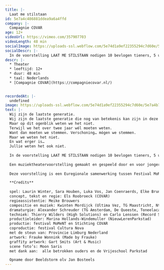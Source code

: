 ```yaml
---
title: |-
  Laat me stilstaan
id: 5e7a4c486881ddea9a6a4ffd
company: |-
  Compagnie COVAR
age: 12+
videoUrl: https://vimeo.com/357907703
videoLength: 48 min
socialImage: https://uploads-ssl.webflow.com/5e74d1a9ef22355294c7d60e/5e7a4b7e579bb7172af9c9a6_COVAR-LaatMeStilstaan-fotoMoonSaris.jpg
socialDescr: |-
  In de voorstelling LAAT ME STILSTAAN nodigen 10 bevlogen tieners, 5 uit Tongeren/BE en 5 uit Heerlen/NL, het publiek uit stil te staan. Om samen te observeren. Te kijken naar wat is. Hoe de wereld zich aan hen openbaart. En waar ze naar toe willen. Waar ze met de wereld en de mensen erin naar toe willen.Een muziektheatervoorstelling gemaakt en gespeeld door en voor jongeren. In regie van Els Roobroeck, geflankeerd door de muzikale compositie van Kwinten Mordijck.
descr: |-
  * Theater
  * leeftijd: 12+
  * duur: 48 min
  * taal: Nederlands
  * [Compagnie COVAR](https://compagniecovar.nl/)

  ‍
recordedAt: |-
  undefined
image: https://uploads-ssl.webflow.com/5e74d1a9ef22355294c7d60e/5e7a4b7e579bb7172af9c9a6_COVAR-LaatMeStilstaan-fotoMoonSaris.jpg
text: |-
  Wij zijn de laatste generatie.
  Wij zijn de laatste generatie die nog van betekenis kan zijn in deze fucked-up wereld.
  Maar op dit ogenblik weten we het niet.
  Terwijl we het over twee jaar wél moeten weten.
  Want dan moeten we stemmen. Verschoning… mógen we stemmen.
  Maar we weten het niet.
  En wat erger is…
  Jullie weten het ook niet.
  
  In de voorstelling LAAT ME STILSTAAN nodigen 10 bevlogen tieners, 5 uit Tongeren/BE en 5 uit Heerlen/NL, het publiek uit stil te staan. Om samen te observeren. Te kijken naar wat is. Hoe de wereld zich aan hen openbaart. En waar ze naar toe willen. Waar ze met de wereld en de mensen erin naar toe willen.
  
  Een muziektheatervoorstelling gemaakt en gespeeld door en voor jongeren. In regie van Els Roobroeck, geflankeerd door de muzikale compositie van Kwinten Mordijck. Via geleide improvisaties komt de tekst tot stand. Vanuit het persoonlijke perspectief van de adolescenten ontdekken we waar we met z’n allen staan. En kijken we vooruit. Naar waar we over vier jaar willen staan. Niet toevallig de bandbreedte van een regeringstermijn.
  
  Deze voorstelling is een Euregionale samenwerking tussen Festival MoMeNT, Cultura Nova en Stichting COVAR. En werd mede mogelijk gemaakt door de Provincie Limburg NL.

  **Credits**
  
  spel: Laurin Winter, Sara Houben, Luka Vos, Jan Coenraerds, Elke Bruninx, Anoek Hilt, Floris Ermers, Iris Lammeriks, Mijke Berendsen en Anna Seinen
  concept, tekst en regie: Els Roobroeck (COVAR)
  regieassistentie: Meike Brouwers
  compositie en muziek: Kwinten Mordijck (Ultima Vez, TG Maastricht, Ntgent, Use Knife)
  dramaturgie: Alexander Schreuder (TG Amsterdam, De Queeste, Toneelacademie Maastricht)
  techniek: Thierry Wilders (High Solutions) en Carlo Lenssen (Record Sound)
  productieleider: Marina Hollands-Windemuller (NieuwLerenParkstad)
  productie: festival MoMeNT en Stichting COVAR
  coproductie: festival Cultura Nova
  met de steun van: Provincie Limburg Nederland
  artwork: Frauke Wonnink (Made by Frauke)
  graffity artwork: Gart Smits (Art & Music)
  scene foto’s: Moon Saris
  met dank aan:  alle betrokken ouders en de Vrijeschool Parkstad

  Opname door Beeldstorm olv Jan Bosteels
---
```

